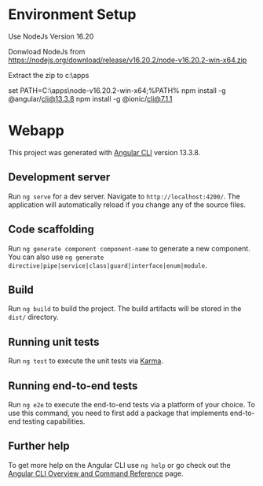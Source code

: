 # Environment Setup

Use NodeJs Version 16.20

Donwload NodeJs from 
https://nodejs.org/download/release/v16.20.2/node-v16.20.2-win-x64.zip

Extract the zip to c:\apps

set PATH=C:\apps\node-v16.20.2-win-x64;%PATH%
npm install -g @angular/cli@13.3.8
npm install -g @ionic/cli@7.1.1

# Webapp

This project was generated with [Angular CLI](https://github.com/angular/angular-cli) version 13.3.8.

## Development server

Run `ng serve` for a dev server. Navigate to `http://localhost:4200/`. The application will automatically reload if you change any of the source files.

## Code scaffolding

Run `ng generate component component-name` to generate a new component. You can also use `ng generate directive|pipe|service|class|guard|interface|enum|module`.

## Build

Run `ng build` to build the project. The build artifacts will be stored in the `dist/` directory.

## Running unit tests

Run `ng test` to execute the unit tests via [Karma](https://karma-runner.github.io).

## Running end-to-end tests

Run `ng e2e` to execute the end-to-end tests via a platform of your choice. To use this command, you need to first add a package that implements end-to-end testing capabilities.

## Further help

To get more help on the Angular CLI use `ng help` or go check out the [Angular CLI Overview and Command Reference](https://angular.io/cli) page.
